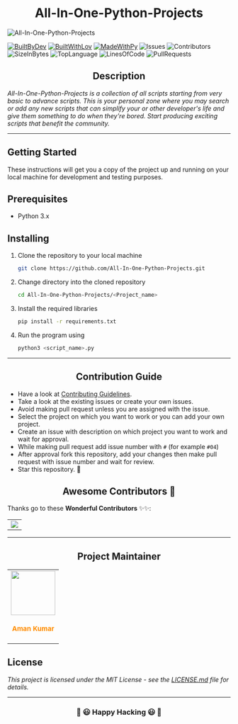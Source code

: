 <h1 align="center"> All-In-One-Python-Projects </h1>

<!-- banner -->
![All-In-One-Python-Projects](https://socialify.git.ci/king04aman/all-in-one-python-projects/image?description=1&font=Jost&language=1&logo=https%3A%2F%2Fimages.weserv.nl%2F%3Furl%3Dhttps%3A%2F%2Favatars.githubusercontent.com%2Fu%2F62813940%3Fv%3D4%26h%3D250%26w%3D250%26fit%3Dcover%26mask%3Dcircle%26maxage%3D7d&name=1&owner=1&pattern=Floating%20Cogs&theme=Dark)

<!-- project badges -->
[![BuiltByDev](https://forthebadge.com/images/badges/built-by-developers.svg)](https://forthebadge.com)
[![BuiltWithLov](https://forthebadge.com/images/badges/built-with-love.svg)](https://forthebadge.com)
[![MadeWithPy](https://forthebadge.com/images/badges/made-with-python.svg)](https://forthebadge.com)
![Issues](https://img.shields.io/github/issues/king04aman/All-In-One-Python-Projects.svg)
![Contributors](https://img.shields.io/github/contributors/king04aman/All-In-One-Python-Projects.svg)
![SizeInBytes](https://img.shields.io/github/repo-size/king04aman/All-In-One-Python-Projects.svg)
![TopLanguage](https://img.shields.io/github/languages/top/king04aman/All-In-One-Python-Projects.svg)
![LinesOfCode](https://img.shields.io/tokei/lines/github/king04aman/All-In-One-Python-Projects?color=red&label=Lines%20of%20Code)
![PullRequests](https://img.shields.io/github/issues-pr/king04aman/All-In-One-Python-Projects.svg)


<h2 align="center"> Description </h2>

_All-In-One-Python-Projects is a collection of all scripts starting from very basic to advance scripts. This is your personal zone where you may search or add any new scripts that can simplify your or other developer's life and give them something to do when they're bored. Start producing exciting scripts that benefit the community._

<hr>

## Getting Started
These instructions will get you a copy of the project up and running on your local machine for development and testing purposes.

## Prerequisites
- Python 3.x

## Installing
1. Clone the repository to your local machine
    ```bash
    git clone https://github.com/All-In-One-Python-Projects.git
    ```
2. Change directory into the cloned repository
    ```bash
    cd All-In-One-Python-Projects/<Project_name>
    ``` 
3. Install the required libraries
    ```bash
    pip install -r requirements.txt
    ```
4. Run the program using
    ```bash
    python3 <script_name>.py
    ```

<hr>

<h2 align='center'> Contribution Guide</h2>

- Have a look at [Contributing Guidelines](CONTRIBUTING.md).
- Take a look at the existing issues or create your own issues.
- Avoid making pull request unless you are assigned with the issue.
- Select the project on which you want to work or you can add your own project.
- Create an issue with description on which project you want to work and wait for approval.
- While making pull request add issue number with `#` (for example `#04`)
- After approval fork this repository, add your changes then make pull request with issue number and wait for review.
- Star this repository. 🌟


<h2 align=center> Awesome Contributors 🤩 </h2>

Thanks go to these **Wonderful Contributors** ✨✨:

<table>
	<tr>
		<td>
			<a href="https://github.com/king04aman/All-In-One-Python-Projects/graphs/contributors">
            <img src="https://contrib.rocks/image?repo=king04aman/All-In-One-Python-Projects" />
            </a>
		</td>
	</tr>
</table>

<hr>

<h2 align='center'>Project Maintainer </h2>

<table>
	<tr>
        <td align="center">
            <a href="https://github.com/king04aman">
            <img src="https://images.weserv.nl/?url=https://avatars.githubusercontent.com/u/62813940?v=4&h=250&w=250&fit=cover&mask=circle&maxage=7d" width=100px height=100px />
            </a></br> 
            <h4 style="color:#ff8c00;font-weight: bolder; font-size: 15px">Aman Kumar</h4>
        </td>
    </tr>
</table>

## License
*This project is licensed under the MIT License - see the [LICENSE.md](LICENSE) file for details.*


<hr>
<h3 align='center'>🎉 😃 Happy Hacking 😃 🎉 </h3>